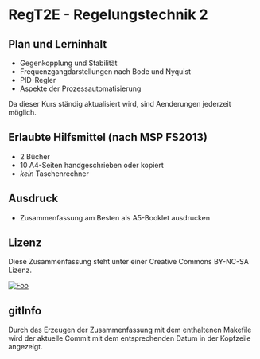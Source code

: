 # RegT2E - Regelungstechnik 2

## Plan und Lerninhalt
 * Gegenkopplung und Stabilität
 * Frequenzgangdarstellungen nach Bode und Nyquist
 * PID-Regler
 * Aspekte der Prozessautomatisierung

Da dieser Kurs ständig aktualisiert wird, sind Aenderungen jederzeit möglich.

## Erlaubte Hilfsmittel (nach MSP FS2013)
 * 2 Bücher
 * 10 A4-Seiten handgeschrieben oder kopiert
 * *kein* Taschenrechner
 
## Ausdruck
* Zusammenfassung am Besten als A5-Booklet ausdrucken

## Lizenz
Diese Zusammenfassung steht unter einer Creative Commons BY-NC-SA Lizenz.

[![Foo](http://i.creativecommons.org/l/by-nc-sa/3.0/88x31.png)](http://creativecommons.org/licenses/by-nc-sa/3.0/)


## gitInfo
 Durch das Erzeugen der Zusammenfassung mit dem enthaltenen Makefile wird der aktuelle 
 Commit mit dem entsprechenden Datum in der Kopfzeile angezeigt.